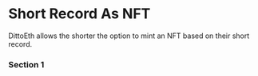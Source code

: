 # Short Record As NFT

DittoEth allows the shorter the option to mint an NFT based on their short record.

### Section 1

